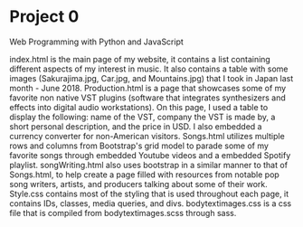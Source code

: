 # Project 0

Web Programming with Python and JavaScript

index.html is the main page of my website, it contains a list containing different aspects of my interest in music. It also contains a table with some images (Sakurajima.jpg, Car.jpg, and Mountains.jpg) that I took in Japan last month - June 2018.
Production.html is a page that showcases some of my favorite non native VST plugins (software that integrates synthesizers and effects into digital audio workstations). On this page, I used a table to display the following: name of the VST, company the VST is made by, a short personal description, and the price in USD. I also embedded a currency converter for non-American visitors.
Songs.html utilizes multiple rows and columns from Bootstrap's grid model to parade some of my favorite songs through embedded Youtube videos and a embedded Spotify playlist.
songWriting.html also uses bootstrap in a similar manner to that of Songs.html, to help create a page filled with resources from notable pop song writers, artists, and producers talking about some of their work.
Style.css contains most of the styling that is used throughout each page, it contains IDs, classes, media queries, and divs.
bodytextimages.css is a css file that is compiled from bodytextimages.scss through sass.